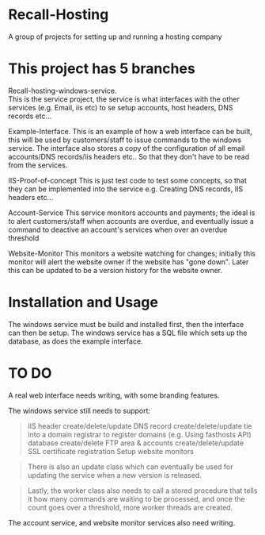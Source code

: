 Recall-Hosting
==============

A group of projects for setting up and running a hosting company

This project has 5 branches
===========================

Recall-hosting-windows-service.  
This is the service project, the service is what interfaces with the other services (e.g. Email, iis etc) to se setup accounts, host headers, DNS records etc...

Example-Interface.
This is an example of how a web interface can be built, this will be used by customers/staff to issue commands to the windows service. The interface also stores a copy of the configuration of all email accounts/DNS records/iis headers etc.. So that they don't have to be read from the services.

IIS-Proof-of-concept
This is just test code to test some concepts, so that they can be implemented into the service e.g. Creating DNS records, IIS headers etc...

Account-Service
This service monitors accounts and payments; the ideal is to alert customers/staff when accounts are overdue, and eventually issue a command to deactive an account's services when over an overdue threshold

Website-Monitor
This monitors a website watching for changes; initially this monitor will alert the website owner if the website has "gone down". Later this can be updated to be a version history for the website owner.


Installation and Usage
======================

The windows service must be build and installed first, then the interface can then be setup.
The windows service has a SQL file which sets up the database, as does the example interface.


TO DO
=====================

A real web interface needs writing, with some branding features.

The windows service still needs to support:
> IIS header create/delete/update
> DNS record create/delete/update
> tie into a domain registrar to register domains (e.g. Using fasthosts API)
> database create/delete
> FTP area & accounts create/delete/update
> SSL certificate registration
> Setup website monitors

> There is also an update class which can eventually be used for updating the service when a new version is released.

> Lastly, the worker class also needs to call a stored procedure that tells it how many commands are waiting to be processed, and once the count goes over a threshold, more worker threads are created.

The account service, and website monitor services also need writing.

